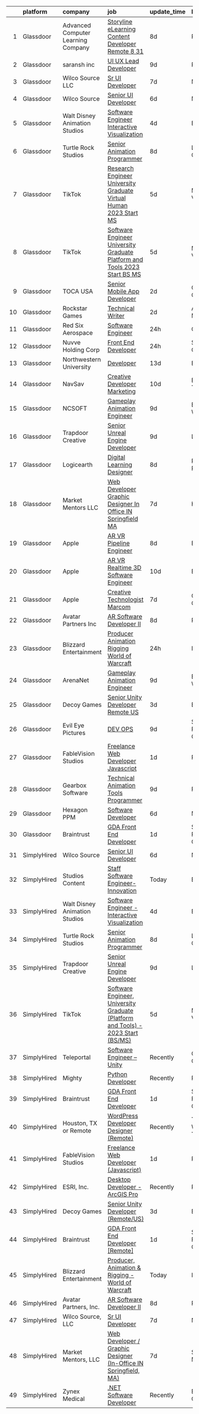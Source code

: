 

|    | platform    | company                            | job                                                                                                                                                                                                                                                                                                                                                                                                                                                                                                                                                                                                                                                                                                                                                                                                                                                                                                                                                                                                                                                                                                                                                                                                                                                                                                                                                                     | update_time   | location          |
|---:|:------------|:-----------------------------------|:------------------------------------------------------------------------------------------------------------------------------------------------------------------------------------------------------------------------------------------------------------------------------------------------------------------------------------------------------------------------------------------------------------------------------------------------------------------------------------------------------------------------------------------------------------------------------------------------------------------------------------------------------------------------------------------------------------------------------------------------------------------------------------------------------------------------------------------------------------------------------------------------------------------------------------------------------------------------------------------------------------------------------------------------------------------------------------------------------------------------------------------------------------------------------------------------------------------------------------------------------------------------------------------------------------------------------------------------------------------------|:--------------|:------------------|
|  1 | Glassdoor   | Advanced Computer Learning Company | [Storyline eLearning Content Developer  Remote  8 31](https://www.glassdoor.com/partner/jobListing.htm?pos=110&ao=1136043&s=58&guid=000001832113e974bd22275f40ee4b2d&src=GD_JOB_AD&t=SR&vt=w&ea=1&cs=1_5409073a&cb=1662707296959&jobListingId=1008105805778&jrtk=3-0-1gcgh7qcsi9gt801-1gcgh7qdfh7hs800-2de2694daf7590a4-)                                                                                                                                                                                                                                                                                                                                                                                                                                                                                                                                                                                                                                                                                                                                                                                                                                                                                                                                                                                                                                               | 8d            | Remote            |
|  2 | Glassdoor   | saransh inc                        | [UI UX Lead Developer](https://www.glassdoor.com/partner/jobListing.htm?pos=119&ao=1136043&s=58&guid=000001832113e974bd22275f40ee4b2d&src=GD_JOB_AD&t=SR&vt=w&ea=1&cs=1_017bb821&cb=1662707296960&jobListingId=1008103912540&jrtk=3-0-1gcgh7qcsi9gt801-1gcgh7qdfh7hs800-85031aa08e20476f-)                                                                                                                                                                                                                                                                                                                                                                                                                                                                                                                                                                                                                                                                                                                                                                                                                                                                                                                                                                                                                                                                              | 9d            | Remote            |
|  3 | Glassdoor   | Wilco Source  LLC                  | [Sr UI Developer](https://www.glassdoor.com/partner/jobListing.htm?pos=118&ao=1136043&s=58&guid=000001832113e974bd22275f40ee4b2d&src=GD_JOB_AD&t=SR&vt=w&ea=1&cs=1_4ab57657&cb=1662707296959&jobListingId=1008110499500&jrtk=3-0-1gcgh7qcsi9gt801-1gcgh7qdfh7hs800-802fa49ffd51ecc9-)                                                                                                                                                                                                                                                                                                                                                                                                                                                                                                                                                                                                                                                                                                                                                                                                                                                                                                                                                                                                                                                                                   | 7d            | Newark, CA        |
|  4 | Glassdoor   | Wilco Source                       | [Senior UI Developer](https://www.glassdoor.com/partner/jobListing.htm?pos=113&ao=1136043&s=58&guid=000001832113e974bd22275f40ee4b2d&src=GD_JOB_AD&t=SR&vt=w&ea=1&cs=1_4c4b53e2&cb=1662707296959&jobListingId=1008114020566&jrtk=3-0-1gcgh7qcsi9gt801-1gcgh7qdfh7hs800-c70407e1cd8c0a1b-)                                                                                                                                                                                                                                                                                                                                                                                                                                                                                                                                                                                                                                                                                                                                                                                                                                                                                                                                                                                                                                                                               | 6d            | Newark, CA        |
|  5 | Glassdoor   | Walt Disney Animation Studios      | [Software Engineer   Interactive Visualization](https://www.glassdoor.com/partner/jobListing.htm?pos=105&ao=1110586&s=58&guid=000001832113e974bd22275f40ee4b2d&src=GD_JOB_AD&t=SR&vt=w&cs=1_35a0ff2b&cb=1662707296958&jobListingId=1008116981081&cpc=3DB599BF2F4828F0&jrtk=3-0-1gcgh7qcsi9gt801-1gcgh7qdfh7hs800-466d3f969b5724f7--6NYlbfkN0DAFTyt7pbDCC2JPO79CSdi1dIb81yjczP5qsKcZIxgiYm3-7g-689UM0rgypL64crB_GaJfP20m1fi1IAkQG5dY12ubcrqEHfZzCdaUqOTOf3e99Ei0bzeLneHHMNYnwXkO2F8SR5SLFHDutgYQXvHhDkASuoVoFmkove6Qp56cbz3aJO7mdQgOxqT9zKFw06UPlswVITREEFp1FGFrFpU0SsZGGPlDp-iFUuxT_7f2YpACjYSE_XK1yEo-CQvf1QWOyh9zZRxbgwh7ue_dn40kQ6MS8cbI8muWx752PZONM0k-1S5ZHc2N4t3wgilx1QoZQ2j2POjxRqqeGXxmdWq5YDoah1MO_aV6KtwHTBjf-ADpFpakyPmilakV-ZWS_9vgUWQ2W_ikzmNb2QD0rq6U9xtPT7vXqWRAPLkmcHcQ1IWX2Ko1EMauQamIe6Nszk%3D)                                                                                                                                                                                                                                                                                                                                                                                                                                                                                                                                                       | 4d            | Burbank, CA       |
|  6 | Glassdoor   | Turtle Rock Studios                | [Senior Animation Programmer](https://www.glassdoor.com/partner/jobListing.htm?pos=127&ao=1136043&s=58&guid=000001832113e974bd22275f40ee4b2d&src=GD_JOB_AD&t=SR&vt=w&ea=1&cs=1_a6b7c678&cb=1662707296960&jobListingId=1008106608421&jrtk=3-0-1gcgh7qcsi9gt801-1gcgh7qdfh7hs800-21f08f745b795195-)                                                                                                                                                                                                                                                                                                                                                                                                                                                                                                                                                                                                                                                                                                                                                                                                                                                                                                                                                                                                                                                                       | 8d            | Lake Forest, CA   |
|  7 | Glassdoor   | TikTok                             | [Research Engineer   University Graduate  Virtual Human    2023 Start  MS ](https://www.glassdoor.com/partner/jobListing.htm?pos=128&ao=1136043&s=58&guid=000001832113e974bd22275f40ee4b2d&src=GD_JOB_AD&t=SR&vt=w&cs=1_38702e36&cb=1662707296961&jobListingId=1008115756689&jrtk=3-0-1gcgh7qcsi9gt801-1gcgh7qdfh7hs800-e3aa5ec841a29c94-)                                                                                                                                                                                                                                                                                                                                                                                                                                                                                                                                                                                                                                                                                                                                                                                                                                                                                                                                                                                                                              | 5d            | Mountain View, CA |
|  8 | Glassdoor   | TikTok                             | [Software Engineer  University Graduate  Platform and Tools    2023 Start  BS MS ](https://www.glassdoor.com/partner/jobListing.htm?pos=112&ao=1136043&s=58&guid=000001832113e974bd22275f40ee4b2d&src=GD_JOB_AD&t=SR&vt=w&cs=1_efa70c88&cb=1662707296959&jobListingId=1008115904300&jrtk=3-0-1gcgh7qcsi9gt801-1gcgh7qdfh7hs800-ac13109f7213683e-)                                                                                                                                                                                                                                                                                                                                                                                                                                                                                                                                                                                                                                                                                                                                                                                                                                                                                                                                                                                                                       | 5d            | Mountain View, CA |
|  9 | Glassdoor   | TOCA USA                           | [Senior Mobile App Developer](https://www.glassdoor.com/partner/jobListing.htm?pos=120&ao=1136043&s=58&guid=000001832113e974bd22275f40ee4b2d&src=GD_JOB_AD&t=SR&vt=w&ea=1&cs=1_c77ca5de&cb=1662707296960&jobListingId=1008121275682&jrtk=3-0-1gcgh7qcsi9gt801-1gcgh7qdfh7hs800-6c911cf8d91215b8-)                                                                                                                                                                                                                                                                                                                                                                                                                                                                                                                                                                                                                                                                                                                                                                                                                                                                                                                                                                                                                                                                       | 2d            | Costa Mesa, CA    |
| 10 | Glassdoor   | Rockstar Games                     | [Technical Writer](https://www.glassdoor.com/partner/jobListing.htm?pos=125&ao=1136043&s=58&guid=000001832113e974bd22275f40ee4b2d&src=GD_JOB_AD&t=SR&vt=w&ea=1&cs=1_65445e07&cb=1662707296960&jobListingId=1008121029319&jrtk=3-0-1gcgh7qcsi9gt801-1gcgh7qdfh7hs800-7f3789c5b17a5db4-)                                                                                                                                                                                                                                                                                                                                                                                                                                                                                                                                                                                                                                                                                                                                                                                                                                                                                                                                                                                                                                                                                  | 2d            | Andover, MA       |
| 11 | Glassdoor   | Red Six Aerospace                  | [Software Engineer](https://www.glassdoor.com/partner/jobListing.htm?pos=129&ao=1136043&s=58&guid=000001832113e974bd22275f40ee4b2d&src=GD_JOB_AD&t=SR&vt=w&cs=1_2ad9cf47&cb=1662707296961&jobListingId=1008126644153&jrtk=3-0-1gcgh7qcsi9gt801-1gcgh7qdfh7hs800-337dac58f5d613c4-)                                                                                                                                                                                                                                                                                                                                                                                                                                                                                                                                                                                                                                                                                                                                                                                                                                                                                                                                                                                                                                                                                      | 24h           | Orlando, FL       |
| 12 | Glassdoor   | Nuvve Holding Corp                 | [Front End Developer](https://www.glassdoor.com/partner/jobListing.htm?pos=114&ao=1136043&s=58&guid=000001832113e974bd22275f40ee4b2d&src=GD_JOB_AD&t=SR&vt=w&ea=1&cs=1_924f862a&cb=1662707296959&jobListingId=1008127162897&jrtk=3-0-1gcgh7qcsi9gt801-1gcgh7qdfh7hs800-030bcc0c6c4b158f-)                                                                                                                                                                                                                                                                                                                                                                                                                                                                                                                                                                                                                                                                                                                                                                                                                                                                                                                                                                                                                                                                               | 24h           | San Diego, CA     |
| 13 | Glassdoor   | Northwestern University            | [Developer](https://www.glassdoor.com/partner/jobListing.htm?pos=121&ao=1136043&s=58&guid=000001832113e974bd22275f40ee4b2d&src=GD_JOB_AD&t=SR&vt=w&cs=1_769f3463&cb=1662707296960&jobListingId=1008097228196&jrtk=3-0-1gcgh7qcsi9gt801-1gcgh7qdfh7hs800-13df63f3d4114959-)                                                                                                                                                                                                                                                                                                                                                                                                                                                                                                                                                                                                                                                                                                                                                                                                                                                                                                                                                                                                                                                                                              | 13d           | Evanston, IL      |
| 14 | Glassdoor   | NavSav                             | [Creative Developer   Marketing](https://www.glassdoor.com/partner/jobListing.htm?pos=104&ao=1110586&s=58&guid=000001832113e974bd22275f40ee4b2d&src=GD_JOB_AD&t=SR&vt=w&ea=1&cs=1_14d7ca44&cb=1662707296958&jobListingId=1008101583321&cpc=87A0A889578C8297&jrtk=3-0-1gcgh7qcsi9gt801-1gcgh7qdfh7hs800-3ef4b27837961961--6NYlbfkN0BvAdlA35CjkOTzb4w1kkSC-vTwJamGQa4qaPCWn-0njweHi_B-CtuKQhiA94M5OE-XjNhf22KnVp00kgckhjWxzGyV97h7v8x36p5wKdZlOjwGZGaqaaH8DYNMeM34HY9t9Z5J26lOJ85UEHLGvZFDJOe_8KgJLhnklUUMm79Fgw-wQMJzYni-FeIqV5Svyi_1ZjE_mxETfR2qp4i-PiUDiAz8y9BFsxOfX0BmecMnmGFBamzhbjmqf2dPmw1l79Q2jskoL_2S0v1vj9ya7N4qiU5LnxKT3foz8UijpkO5QdWM6NZUjySMD4OHEXWnSRc7pkwu81GoM9thKmegBPfwyypYqODTQRbT_0alL3P9-t6IqCYMMSiSMdZhoxVDukqKNAxqVLrP6MN7VFdWS4QbI9jp2MG9jMl0egD3LXY9XHZGkgILmTTNMuJzDFF6pu2DT8R1zpwNIQ1m3H0KiVuxGmRlCVtKogW70MTkZr_ghzCl54ZoWbI5bDIHdPeSP_cCcXvFkvoMpw99YsIxXelzUA-GU6Wko_9DHfo-AcMUxAvuHuCSkvVUgSyTN0fGIv6LDVgFY6Hl3MseL2egmJQBiatOackPfks%3D)                                                                                                                                                                                                                                                                                                                                                                                                 | 10d           | Beaumont, TX      |
| 15 | Glassdoor   | NCSOFT                             | [Gameplay Animation Engineer](https://www.glassdoor.com/partner/jobListing.htm?pos=124&ao=1136043&s=58&guid=000001832113e974bd22275f40ee4b2d&src=GD_JOB_AD&t=SR&vt=w&ea=1&cs=1_65a538ec&cb=1662707296960&jobListingId=1008104799075&jrtk=3-0-1gcgh7qcsi9gt801-1gcgh7qdfh7hs800-6fd0a3efe7f1d2fe-)                                                                                                                                                                                                                                                                                                                                                                                                                                                                                                                                                                                                                                                                                                                                                                                                                                                                                                                                                                                                                                                                       | 9d            | Bellevue, WA      |
| 16 | Glassdoor   | Trapdoor Creative                  | [Senior Unreal Engine Developer](https://www.glassdoor.com/partner/jobListing.htm?pos=102&ao=1110586&s=58&guid=000001832113e974bd22275f40ee4b2d&src=GD_JOB_AD&t=SR&vt=w&ea=1&cs=1_1af6ced7&cb=1662707296958&jobListingId=1008103754936&cpc=CA43532650C61C38&jrtk=3-0-1gcgh7qcsi9gt801-1gcgh7qdfh7hs800-3ccb01640910f06a--6NYlbfkN0DfhRLDY5E7BVY3xhBTAobuSaZ3WR2SqAJ-w4NHeQGDZ_V54dt5D1-9-o8FlAFC8VGLEw2k2nKsfw8pew_Kwqtd_SEUbUcMf-02KnlYLV1p_IH8Kyt8nzMazNMhvenS4mLaj3fKUYsQpT5EY33skyX4tLuaJ-sj4Ti1j_68LBqgjHhV6p61YjgY1NjWJ-qry5N7yei0V1UhxI-V1NjZKRTSNtMeWzNcv-_jqZ2PT5DSpbjYqhHGlgzxbeYY7x-xS2Wqk7pFIIjwuOvNx-Nb_u7TmMVi3rlTe32D85-f7_Rj9SmixFcdNKZtsERbchRi2elh-PNx_wNXWeZSsFeQYZMcb5to5d-d5w-ZMCTc_YbAFXGI9lTaev5rD8gusIqqWolB05BLoPmeTixtGPDHh-lRBJxfKsT3mkh4kP0klwu2KDNIXsjZA7ZHZdPL9s9Lrnmk5T4b1wFxmyWCdajxFZ9bJgMLElH8JcHMpu5Fv-8XA_i2nPEW1D9x-xSJtbRwFKx1y-bqIZfO-XfDe2daETIV)                                                                                                                                                                                                                                                                                                                                                                                                                                                                               | 9d            | Lehi, UT          |
| 17 | Glassdoor   | Logicearth                         | [Digital Learning Designer](https://www.glassdoor.com/partner/jobListing.htm?pos=130&ao=1136043&s=58&guid=000001832113e974bd22275f40ee4b2d&src=GD_JOB_AD&t=SR&vt=w&cs=1_106cfdb8&cb=1662707296961&jobListingId=1008106368197&jrtk=3-0-1gcgh7qcsi9gt801-1gcgh7qdfh7hs800-a55a7d9d14b0c3f5-)                                                                                                                                                                                                                                                                                                                                                                                                                                                                                                                                                                                                                                                                                                                                                                                                                                                                                                                                                                                                                                                                              | 8d            | Philadelphia, PA  |
| 18 | Glassdoor   | Market Mentors  LLC                | [Web Developer   Graphic Designer  In Office IN Springfield  MA ](https://www.glassdoor.com/partner/jobListing.htm?pos=101&ao=1110586&s=58&guid=000001832113e974bd22275f40ee4b2d&src=GD_JOB_AD&t=SR&vt=w&ea=1&cs=1_1dbff485&cb=1662707296958&jobListingId=1008111288282&cpc=D4F3D9BC20AD23F5&jrtk=3-0-1gcgh7qcsi9gt801-1gcgh7qdfh7hs800-a69e8f9edaa7370c--6NYlbfkN0DrgQq5ECBajiuqohNCSf6c7_2Cek-sBUhiO2bmmkiCIcpzLyXLzEAo_itrRzeSh_cWpy7BT4bN57ryTfdnWo0gWGaocdBLo3L4E08-ygdD9TDyaXhHptLZmoAT3Vg8wSELq80bb9aRGRnwRMKNLwkwVsvZnKz3KHQP4Mix_zEqQZUuuLUoMaIf60fEZYRLl5G_QOazB31VpNhODC9_3BmoAgT_So3m5tOutD8F8KTxyDbYofuco44KrB2jq1MPixiRpuGSfLMNxjzW7ei6g1u1g6woJ-1hLActg8VZTFRKIqUUwYxTKhXMBfjIvq5ioEfkMJsylzRi-Rde14s-BNwTO7slBXbGmylvZzrZ062B61FtwbCUn91ccL58AMSczpE6ajeOQwedsuxFpEAxfn_rk015HpBaedqKZyQwsd9iWnslgHPUt0mw2v34B7-XQjkMCOfbRO2-xpVVk44_6A6bIAbsoIYOocBpi2kFBoQ9E7uI_HI2mAR4nHv2YmTSvpo3RB3n9npQhWlToJwtY6dR)                                                                                                                                                                                                                                                                                                                                                                                                                                              | 7d            | Hartford, CT      |
| 19 | Glassdoor   | Apple                              | [AR VR Pipeline Engineer](https://www.glassdoor.com/partner/jobListing.htm?pos=106&ao=1110586&s=58&guid=000001832113e974bd22275f40ee4b2d&src=GD_JOB_AD&t=SR&vt=w&cs=1_9a493cba&cb=1662707296958&jobListingId=1008105396645&cpc=8795CF9063CD573D&jrtk=3-0-1gcgh7qcsi9gt801-1gcgh7qdfh7hs800-c9ac99f385a34465--6NYlbfkN0BvKrLyj5gPmtZO9T8euul8TCxuuKNOtzRJOomxnwSEodTz2Bc-sPZlbtkML8D-m4rJEUgS2vPkgOVI7njqcyrxX869DpGye6ixWwn10iahY1e7v0vW0_yEUbkFwIQL54u2pH-wLan3uP1QN0-cDeLNaBnyjyJWVWVGubk5DmRA8Nys5PzIWkWXLmJ1qtGCLdzR3_ZQw40Ckwg7jehij8Y_RNcSmjetsyYNlolA3xlOYArHsxzhKr8xn_5Xc_ymzBMSjieZsqKAqYoZjFmS209EEZs-BPU4Jjt2c1z9hkYbLw2fNac8PSAVjqNKa8mLDkvog_v4gmwPaA_l3QraICo5f5U7upICWgPfTL6WeTM6xZujEXZXwH98SfX8fSKgHVnV2cuFK97rogPEVhm1piSirEa9MGzNx8XEHtP6bvkWixCRQW61CJfKr3-L-_8LotNiFCjfLUusEBnkrQjvFMzlMwIaHQTfIFlVZUyd4--A1GsAzomRTip9jpaYShgpzXCy7je165GF65igws7skxNzNNZN3CTXRL0DzFiXLt_QGuehM5XUBt0dNNiWVS9uMwZbFR-_U3SL32JEwZ8S-lswlkqAQi9RgSZC1lPh1a9ZmOsAkKHwgMDnS2QHBWMa8kArXutVfnvrXlt93KK7Ejd-2GXVuuJsO3pS2kU3IRDNzck_MNKNLHkOmkR5vlzAsS3ArgSdMNZ27jEWUqx46q73RP8nWo_RMY7Nmv7Zo8Aq28oYYKB8-LDfAymQtuWIg0vv7JhKsiqNiiMcgSBBxM-AQrDid7qMOA8BzMDpHLhSevH0uUIPGAXvtMEPGQNmIpYPujXJ3nWv0Yz_v2Qqkk70Dby2SJ25evdSX01_tI1Wx6EM3FayxXsoKlHf_-7emkC3aSiQWkTwCH5JzpBA1r1-2VL5CHLibhzsBZIhvg1pYV0ZEN5TdGUNDBgRlUvNqnnWntnGJh80ig%3D%3D)                               | 8d            | Boulder, CO       |
| 20 | Glassdoor   | Apple                              | [AR VR Realtime 3D Software Engineer](https://www.glassdoor.com/partner/jobListing.htm?pos=107&ao=1110586&s=58&guid=000001832113e974bd22275f40ee4b2d&src=GD_JOB_AD&t=SR&vt=w&cs=1_41b6296e&cb=1662707296958&jobListingId=1008100584133&cpc=9908D8D4413DBB8A&jrtk=3-0-1gcgh7qcsi9gt801-1gcgh7qdfh7hs800-be74c4599b441ffc--6NYlbfkN0BvKrLyj5gPmtZO9T8euul8TCxuuKNOtzRJOomxnwSEodTz2Bc-sPZlbtkML8D-m4ppbenoaghDiVEtRt2-ECRqRyfWCRKa_Jz5GoeDNoT-8CfXL3jdHiysjKuh-j4TG83S-ZboA80dXeTHzfspT9O3Ra4hPABGHU21EAaua9dWArILMD9BE-vYz54Dx5gnEvZyQy_F32JgQUggHFVewPCgbT_24K8ucBNun4qp6jmpM5TqRH4-IvJfAwcxeye5X_u0I39gixA5NCLn4o23V6NmABIA1oNDdVBPbN76xji1R1sOHUrf3NoJaE0VjT-h2nVCH-Syw581mHmoxlW-gFgLFaoWYTrVApmpb1U1JuuFGSfIHovhuVwt_lOEpQNd2OEF8pUag92qZplZmB4ON9hwPmL93RuavJy6uD4D7In7gqx9DC3Yr7FnvJPt-afDljNQX2_QJtokK5u56APVdhv_A1V64mI5u5kdAXJ_M7EkEhIWKEb-CnhygE4VyNnaaaBOH4yEng0ztLY4kUdncMqvnpJYCU_Y80VMrGbu-fDMw8xGAwyk320o2xBtTgafKiaEg2rG_12nI3mfPQT30v2oEaGdwKxC66fZzyq5LwPuWknDLCt0SgPWgTr9T2p_nMAiOANVBCI-bibFXHy56XjV4se2Z9AdKw0sjqQneI4iboBZWimwe8Zsq7YESuh8oWGfGbUaxwiI9AKYufvyh9fiHD1PGq7IVOMr6_grqY5EIkDIRgFYTwv9C7eI_8blhI17MQpZrLnqNyO9GJLE43u58IvFUhNrLfcOl7Ii2smmFFXjXL2arJ4N_HOpATdyCokTXGh5mTsqwD22y3GBWVtpzIUZtko7bQqiMjKp4MTO29AXX9h-bdFGUEqtuqsrhsBql9UeRRPnZNUexHvABh7UrM7zbTevk7UKVORuqPDKaF5zehXP0oYQVo-xj1zC9zJ_aYHLEnN65fBqP1YJtUQmABmItJAqEm4%3D) | 10d           | Boulder, CO       |
| 21 | Glassdoor   | Apple                              | [Creative Technologist  Marcom](https://www.glassdoor.com/partner/jobListing.htm?pos=117&ao=1136043&s=58&guid=000001832113e974bd22275f40ee4b2d&src=GD_JOB_AD&t=SR&vt=w&cs=1_51a224a5&cb=1662707296959&jobListingId=1008111206952&jrtk=3-0-1gcgh7qcsi9gt801-1gcgh7qdfh7hs800-44ee546d4a615340-)                                                                                                                                                                                                                                                                                                                                                                                                                                                                                                                                                                                                                                                                                                                                                                                                                                                                                                                                                                                                                                                                          | 7d            | Cupertino, CA     |
| 22 | Glassdoor   | Avatar Partners  Inc               | [AR Software Developer II](https://www.glassdoor.com/partner/jobListing.htm?pos=103&ao=1110586&s=58&guid=000001832113e974bd22275f40ee4b2d&src=GD_JOB_AD&t=SR&vt=w&ea=1&cs=1_594daab5&cb=1662707296958&jobListingId=1008106665313&cpc=71532419B2302243&jrtk=3-0-1gcgh7qcsi9gt801-1gcgh7qdfh7hs800-e7104cb7571e10bd--6NYlbfkN0CSE3POay3L6XNXi0aipSscdc1Zs2V3vZI2w3p7sV-Wv_VoR-XsUxX86YfQ56zr2X2DaYELFy_C3wUXcLlSNQY5XhgcS-qb-mOfK5GZmOQEQaCEWWGF4p6F_FMb-3_kziIFa6OePOYEvUBuJ-qJs-wjHE-bkIxGqY7SQZGqOKMNDw4LScBAKRt_vIAGn7gMza118lcfsybnxhaOnFobI1G9tjghpMW6MnuZFCAXS3TNx42J8w2E82UpidJbwmkeBQLaudz-PXzlQG8ZEgi_E46uPvZZ0i-5pa1pZyNdgv5vLDvbMEpQjD20FsaySQghOiP6yydRc_fnnZbCfpcAKTzTBT-EHQfdrxJ33WgoOeGjHggM2XKDL3YK990hFf6db6ziWZ1Dzv0lK61Q27ykZbHGwxpFwJG3y4fsNZlcD6dSozz9ZlOuvDLuYADrg4m5nMvtVBc1svYNYzjONgphCpDXjH2LoajIkAcMwykZk5NwY63dOVrwOT7fDAFOcvVdCR1VARUqQKJOug%3D%3D)                                                                                                                                                                                                                                                                                                                                                                                                                                                                                         | 8d            | Remote            |
| 23 | Glassdoor   | Blizzard Entertainment             | [Producer  Animation   Rigging   World of Warcraft](https://www.glassdoor.com/partner/jobListing.htm?pos=115&ao=1136043&s=58&guid=000001832113e974bd22275f40ee4b2d&src=GD_JOB_AD&t=SR&vt=w&cs=1_6ae27020&cb=1662707296959&jobListingId=1008126791333&jrtk=3-0-1gcgh7qcsi9gt801-1gcgh7qdfh7hs800-a952cd5dce3c3a2b-)                                                                                                                                                                                                                                                                                                                                                                                                                                                                                                                                                                                                                                                                                                                                                                                                                                                                                                                                                                                                                                                      | 24h           | Irvine, CA        |
| 24 | Glassdoor   | ArenaNet                           | [Gameplay Animation Engineer](https://www.glassdoor.com/partner/jobListing.htm?pos=126&ao=1136043&s=58&guid=000001832113e974bd22275f40ee4b2d&src=GD_JOB_AD&t=SR&vt=w&cs=1_8c431044&cb=1662707296960&jobListingId=1008104799076&jrtk=3-0-1gcgh7qcsi9gt801-1gcgh7qdfh7hs800-4ccaaf00bfd394bd-)                                                                                                                                                                                                                                                                                                                                                                                                                                                                                                                                                                                                                                                                                                                                                                                                                                                                                                                                                                                                                                                                            | 9d            | Bellevue, WA      |
| 25 | Glassdoor   | Decoy Games                        | [Senior Unity Developer  Remote US ](https://www.glassdoor.com/partner/jobListing.htm?pos=109&ao=1136043&s=58&guid=000001832113e974bd22275f40ee4b2d&src=GD_JOB_AD&t=SR&vt=w&ea=1&cs=1_99abbf67&cb=1662707296959&jobListingId=1008119531461&jrtk=3-0-1gcgh7qcsi9gt801-1gcgh7qdfh7hs800-6ce9ad91f139a37e-)                                                                                                                                                                                                                                                                                                                                                                                                                                                                                                                                                                                                                                                                                                                                                                                                                                                                                                                                                                                                                                                                | 3d            | Boston, MA        |
| 26 | Glassdoor   | Evil Eye Pictures                  | [DEV OPS](https://www.glassdoor.com/partner/jobListing.htm?pos=122&ao=1136043&s=58&guid=000001832113e974bd22275f40ee4b2d&src=GD_JOB_AD&t=SR&vt=w&cs=1_4d374d63&cb=1662707296960&jobListingId=1008104745704&jrtk=3-0-1gcgh7qcsi9gt801-1gcgh7qdfh7hs800-786845acbbfd8e9a-)                                                                                                                                                                                                                                                                                                                                                                                                                                                                                                                                                                                                                                                                                                                                                                                                                                                                                                                                                                                                                                                                                                | 9d            | San Francisco, CA |
| 27 | Glassdoor   | FableVision Studios                | [Freelance Web Developer  Javascript ](https://www.glassdoor.com/partner/jobListing.htm?pos=108&ao=1136043&s=58&guid=000001832113e974bd22275f40ee4b2d&src=GD_JOB_AD&t=SR&vt=w&ea=1&cs=1_02019f6f&cb=1662707296959&jobListingId=1008123522198&jrtk=3-0-1gcgh7qcsi9gt801-1gcgh7qdfh7hs800-f7b245c3aee06a22-)                                                                                                                                                                                                                                                                                                                                                                                                                                                                                                                                                                                                                                                                                                                                                                                                                                                                                                                                                                                                                                                              | 1d            | Remote            |
| 28 | Glassdoor   | Gearbox Software                   | [Technical Animation Tools Programmer](https://www.glassdoor.com/partner/jobListing.htm?pos=123&ao=1136043&s=58&guid=000001832113e974bd22275f40ee4b2d&src=GD_JOB_AD&t=SR&vt=w&ea=1&cs=1_b0ed5d88&cb=1662707296960&jobListingId=1008103174225&jrtk=3-0-1gcgh7qcsi9gt801-1gcgh7qdfh7hs800-a9a7243808333ca0-)                                                                                                                                                                                                                                                                                                                                                                                                                                                                                                                                                                                                                                                                                                                                                                                                                                                                                                                                                                                                                                                              | 9d            | Frisco, TX        |
| 29 | Glassdoor   | Hexagon PPM                        | [Software Developer](https://www.glassdoor.com/partner/jobListing.htm?pos=116&ao=1136043&s=58&guid=000001832113e974bd22275f40ee4b2d&src=GD_JOB_AD&t=SR&vt=w&cs=1_48247dcf&cb=1662707296959&jobListingId=1008115008081&jrtk=3-0-1gcgh7qcsi9gt801-1gcgh7qdfh7hs800-df8317f83c517f4c-)                                                                                                                                                                                                                                                                                                                                                                                                                                                                                                                                                                                                                                                                                                                                                                                                                                                                                                                                                                                                                                                                                     | 6d            | Madison, AL       |
| 30 | Glassdoor   | Braintrust                         | [GDA Front End Developer](https://www.glassdoor.com/partner/jobListing.htm?pos=111&ao=1136043&s=58&guid=000001832113e974bd22275f40ee4b2d&src=GD_JOB_AD&t=SR&vt=w&ea=1&cs=1_92b6feab&cb=1662707296959&jobListingId=1008123353827&jrtk=3-0-1gcgh7qcsi9gt801-1gcgh7qdfh7hs800-436bff748d584c6f-)                                                                                                                                                                                                                                                                                                                                                                                                                                                                                                                                                                                                                                                                                                                                                                                                                                                                                                                                                                                                                                                                           | 1d            | San Francisco, CA |
| 31 | SimplyHired | Wilco Source                       | [Senior UI Developer](https://www.simplyhired.com/job/FOhbTKF_D3Ww50CMhGMgZxqvwn8v_Aiee92eSF5gLopsLk7-8DRgfg?q=animation+developer)                                                                                                                                                                                                                                                                                                                                                                                                                                                                                                                                                                                                                                                                                                                                                                                                                                                                                                                                                                                                                                                                                                                                                                                                                                     | 6d            | Newark, CA        |
| 32 | SimplyHired | Studios Content                    | [Staff Software Engineer- Innovation](https://www.simplyhired.com/job/fz4Jo1yGxzNgY08XS3LdQQBQC0-_3ob1GO9liTm8Pb7vZqaQ-98qyw?q=animation+developer)                                                                                                                                                                                                                                                                                                                                                                                                                                                                                                                                                                                                                                                                                                                                                                                                                                                                                                                                                                                                                                                                                                                                                                                                                     | Today         | Burbank, CA       |
| 33 | SimplyHired | Walt Disney Animation Studios      | [Software Engineer - Interactive Visualization](https://www.simplyhired.com/job/QSXn-xnS_m25FyTD3FsVrEHnzKweJW_TFlS6xQOhhF1oV115VU1mPA?q=animation+developer)                                                                                                                                                                                                                                                                                                                                                                                                                                                                                                                                                                                                                                                                                                                                                                                                                                                                                                                                                                                                                                                                                                                                                                                                           | 4d            | Burbank, CA       |
| 34 | SimplyHired | Turtle Rock Studios                | [Senior Animation Programmer](https://www.simplyhired.com/job/Rrg3xGI1b1Hkp-O7J2vdUGjOC-bkBg-MXcrfvw4GaZ6XItjmpUSoyw?q=animation+developer)                                                                                                                                                                                                                                                                                                                                                                                                                                                                                                                                                                                                                                                                                                                                                                                                                                                                                                                                                                                                                                                                                                                                                                                                                             | 8d            | Lake Forest, CA   |
| 35 | SimplyHired | Trapdoor Creative                  | [Senior Unreal Engine Developer](https://www.simplyhired.com/job/VcWCWHtjLMA3NItQmF-pp5chI5H-R1AzxKz_Y7ryC_LXd2DlzggXYQ?q=animation+developer)                                                                                                                                                                                                                                                                                                                                                                                                                                                                                                                                                                                                                                                                                                                                                                                                                                                                                                                                                                                                                                                                                                                                                                                                                          | 9d            | Lehi, UT          |
| 36 | SimplyHired | TikTok                             | [Software Engineer, University Graduate (Platform and Tools) - 2023 Start (BS/MS)](https://www.simplyhired.com/job/bs1oP3MX5hV0lAl6xNMJ3ZUY2xdwg5lHIzXLafHxU3r4zOJB1C6z8Q?q=animation+developer)                                                                                                                                                                                                                                                                                                                                                                                                                                                                                                                                                                                                                                                                                                                                                                                                                                                                                                                                                                                                                                                                                                                                                                        | 5d            | Mountain View, CA |
| 37 | SimplyHired | Teleportal                         | [Software Engineer – Unity](https://www.simplyhired.com/job/U01SrNCdaTYrZ4QRxBfL5yHDd4v1jD1-oTLFHKeuSIyfvwU1yzfxvQ?q=animation+developer)                                                                                                                                                                                                                                                                                                                                                                                                                                                                                                                                                                                                                                                                                                                                                                                                                                                                                                                                                                                                                                                                                                                                                                                                                               | Recently      | Culver City, CA   |
| 38 | SimplyHired | Mighty                             | [Python Developer](https://www.simplyhired.com/job/mSidqalQa9rFv-8uMc6mXYDSd2xaTVkb4xZSgl6OipQNezi9Fe79tw?q=animation+developer)                                                                                                                                                                                                                                                                                                                                                                                                                                                                                                                                                                                                                                                                                                                                                                                                                                                                                                                                                                                                                                                                                                                                                                                                                                        | Recently      | Remote            |
| 39 | SimplyHired | Braintrust                         | [GDA Front End Developer](https://www.simplyhired.com/job/UZ9Q8-2YQzziZGvAgzlOQfWWakPdUbz_v2EOZRqXahRslnFEc8rN4A?q=animation+developer)                                                                                                                                                                                                                                                                                                                                                                                                                                                                                                                                                                                                                                                                                                                                                                                                                                                                                                                                                                                                                                                                                                                                                                                                                                 | 1d            | San Francisco, CA |
| 40 | SimplyHired | Houston, TX or Remote              | [WordPress Developer Designer (Remote)](https://www.simplyhired.com/job/h5NIRqnG6nzwtBLlFlrT64773r4CAOGZWfW6vATD8Z8CzAc7NchDIg?q=animation+developer)                                                                                                                                                                                                                                                                                                                                                                                                                                                                                                                                                                                                                                                                                                                                                                                                                                                                                                                                                                                                                                                                                                                                                                                                                   | Recently      | The Woodlands, TX |
| 41 | SimplyHired | FableVision Studios                | [Freelance Web Developer (Javascript)](https://www.simplyhired.com/job/d1Zi74p9N7sF78Se5YvNL8oiEPdQ809eC_Uhe5ADluJbRS6xavWpbw?q=animation+developer)                                                                                                                                                                                                                                                                                                                                                                                                                                                                                                                                                                                                                                                                                                                                                                                                                                                                                                                                                                                                                                                                                                                                                                                                                    | 1d            | Remote            |
| 42 | SimplyHired | ESRI, Inc.                         | [Desktop Developer - ArcGIS Pro](https://www.simplyhired.com/job/Pn0jlgPOSBBY-nMbXrtFeV4yvqyMnKMGCwWZz4L1Vtp9irTKUDf2Rg?q=animation+developer)                                                                                                                                                                                                                                                                                                                                                                                                                                                                                                                                                                                                                                                                                                                                                                                                                                                                                                                                                                                                                                                                                                                                                                                                                          | Recently      | Remote            |
| 43 | SimplyHired | Decoy Games                        | [Senior Unity Developer (Remote/US)](https://www.simplyhired.com/job/__Mph8W2i629r9sjpVTVsqSzGJmMgjQLjwA08GovxqWTTsb6YN7p5A?q=animation+developer)                                                                                                                                                                                                                                                                                                                                                                                                                                                                                                                                                                                                                                                                                                                                                                                                                                                                                                                                                                                                                                                                                                                                                                                                                      | 3d            | Boston, MA        |
| 44 | SimplyHired | Braintrust                         | [GDA Front End Developer [Remote]](https://www.simplyhired.com/job/fmgQPs18YhJTNV-QeJbQ2by217JrJ0a2xYICSmkw0CLTap2nH4rOqA?q=animation+developer)                                                                                                                                                                                                                                                                                                                                                                                                                                                                                                                                                                                                                                                                                                                                                                                                                                                                                                                                                                                                                                                                                                                                                                                                                        | 1d            | San Francisco, CA |
| 45 | SimplyHired | Blizzard Entertainment             | [Producer, Animation & Rigging - World of Warcraft](https://www.simplyhired.com/job/G5Y1tKodP_T2ZxKRVQqtkgN5OeHItKf3PFGGUeCeIYlU1az6k5hQ_w?q=animation+developer)                                                                                                                                                                                                                                                                                                                                                                                                                                                                                                                                                                                                                                                                                                                                                                                                                                                                                                                                                                                                                                                                                                                                                                                                       | Today         | Irvine, CA        |
| 46 | SimplyHired | Avatar Partners, Inc.              | [AR Software Developer II](https://www.simplyhired.com/job/UeNDfsvrvGKqJT2_CcRkXhDQimk6kBmqp97LV9GSoNPJsJtnaRbEsA?q=animation+developer)                                                                                                                                                                                                                                                                                                                                                                                                                                                                                                                                                                                                                                                                                                                                                                                                                                                                                                                                                                                                                                                                                                                                                                                                                                | 8d            | Remote            |
| 47 | SimplyHired | Wilco Source, LLC                  | [Sr UI Developer](https://www.simplyhired.com/job/WEL8Ccd4QXOlC_IcyxTILNQYYK_UM1D41UbbsPWfwpSeGc0ljSbGGQ?q=animation+developer)                                                                                                                                                                                                                                                                                                                                                                                                                                                                                                                                                                                                                                                                                                                                                                                                                                                                                                                                                                                                                                                                                                                                                                                                                                         | 7d            | Newark, CA        |
| 48 | SimplyHired | Market Mentors, LLC                | [Web Developer / Graphic Designer (In-Office IN Springfield, MA)](https://www.simplyhired.com/job/FQG5uJ1dss-sRffoAoQ2VcQRgxsuv475Wnb7F9AflVz3v4ZTdM9xDw?q=animation+developer)                                                                                                                                                                                                                                                                                                                                                                                                                                                                                                                                                                                                                                                                                                                                                                                                                                                                                                                                                                                                                                                                                                                                                                                         | 7d            | Springfield, MA   |
| 49 | SimplyHired | Zynex Medical                      | [.NET Software Developer](https://www.simplyhired.com/job/CkZS4u7p1I92Dp42AUwS_a_ddjsrJw7_CNhZYtWMjYq5qdAiX22kGQ?q=animation+developer)                                                                                                                                                                                                                                                                                                                                                                                                                                                                                                                                                                                                                                                                                                                                                                                                                                                                                                                                                                                                                                                                                                                                                                                                                                 | Recently      | Englewood, CO     |